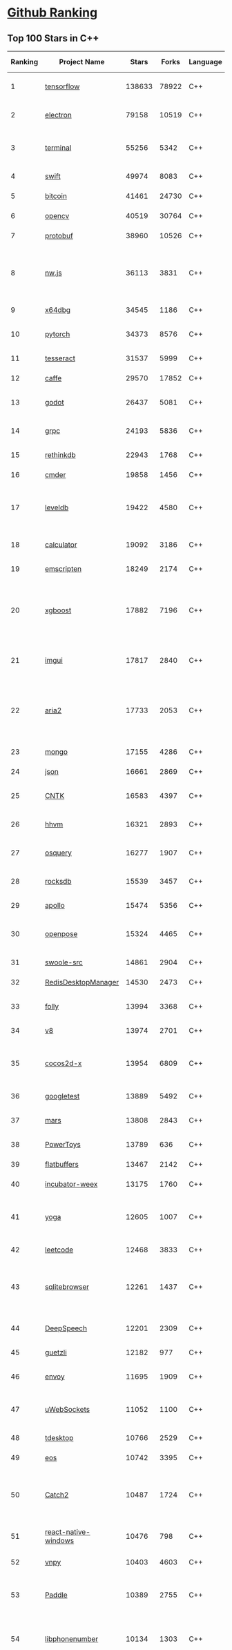 [Github Ranking](../README.md)
==========

## Top 100 Stars in C\+\+

| Ranking | Project Name | Stars | Forks | Language | Open Issues | Description | Last Commit |
| ------- | ------------ | ----- | ----- | -------- | ----------- | ----------- | ----------- |
| 1 | [tensorflow](https://github.com/tensorflow/tensorflow) | 138633 | 78922 | C++ | 3166 | An Open Source Machine Learning Framework for Everyone | 2019-12-08T10:51:41Z |
| 2 | [electron](https://github.com/electron/electron) | 79158 | 10519 | C++ | 1236 | :electron: Build cross-platform desktop apps with JavaScript, HTML, and CSS | 2019-12-08T00:02:37Z |
| 3 | [terminal](https://github.com/microsoft/terminal) | 55256 | 5342 | C++ | 834 | The new Windows Terminal, and the original Windows console host - all in the same place! | 2019-12-07T02:16:42Z |
| 4 | [swift](https://github.com/apple/swift) | 49974 | 8083 | C++ | 426 | The Swift Programming Language | 2019-12-08T08:55:59Z |
| 5 | [bitcoin](https://github.com/bitcoin/bitcoin) | 41461 | 24730 | C++ | 1101 | Bitcoin Core integration/staging tree | 2019-12-08T10:45:20Z |
| 6 | [opencv](https://github.com/opencv/opencv) | 40519 | 30764 | C++ | 1758 | Open Source Computer Vision Library | 2019-12-08T10:48:34Z |
| 7 | [protobuf](https://github.com/protocolbuffers/protobuf) | 38960 | 10526 | C++ | 814 | Protocol Buffers - Google's data interchange format | 2019-12-07T00:59:42Z |
| 8 | [nw.js](https://github.com/nwjs/nw.js) | 36113 | 3831 | C++ | 754 | Call all Node.js modules directly from DOM/WebWorker and enable a new way of writing applications with all Web technologies. | 2019-12-07T12:51:09Z |
| 9 | [x64dbg](https://github.com/x64dbg/x64dbg) | 34545 | 1186 | C++ | 370 | An open-source x64/x32 debugger for windows. | 2019-12-08T09:24:22Z |
| 10 | [pytorch](https://github.com/pytorch/pytorch) | 34373 | 8576 | C++ | 4689 | Tensors and Dynamic neural networks in Python with strong GPU acceleration | 2019-12-08T09:01:28Z |
| 11 | [tesseract](https://github.com/tesseract-ocr/tesseract) | 31537 | 5999 | C++ | 250 | Tesseract Open Source OCR Engine (main repository) | 2019-12-05T14:27:19Z |
| 12 | [caffe](https://github.com/BVLC/caffe) | 29570 | 17852 | C++ | 1082 | Caffe: a fast open framework for deep learning. | 2019-11-18T13:06:33Z |
| 13 | [godot](https://github.com/godotengine/godot) | 26437 | 5081 | C++ | 5889 | Godot Engine – Multi-platform 2D and 3D game engine | 2019-12-08T06:23:09Z |
| 14 | [grpc](https://github.com/grpc/grpc) | 24193 | 5836 | C++ | 975 | The C based gRPC (C++, Python, Ruby, Objective-C, PHP, C#) | 2019-12-08T02:12:59Z |
| 15 | [rethinkdb](https://github.com/rethinkdb/rethinkdb) | 22943 | 1768 | C++ | 1438 | The open-source database for the realtime web. | 2019-12-03T05:12:55Z |
| 16 | [cmder](https://github.com/cmderdev/cmder) | 19858 | 1456 | C++ | 7 | Lovely console emulator package for Windows | 2019-12-05T18:23:38Z |
| 17 | [leveldb](https://github.com/google/leveldb) | 19422 | 4580 | C++ | 130 | LevelDB is a fast key-value storage library written at Google that provides an ordered mapping from string keys to string values. | 2019-12-04T21:51:31Z |
| 18 | [calculator](https://github.com/microsoft/calculator) | 19092 | 3186 | C++ | 143 | Windows Calculator: A simple yet powerful calculator that ships with Windows | 2019-12-07T01:02:47Z |
| 19 | [emscripten](https://github.com/emscripten-core/emscripten) | 18249 | 2174 | C++ | 745 | Emscripten: An LLVM-to-Web Compiler | 2019-12-08T02:43:29Z |
| 20 | [xgboost](https://github.com/dmlc/xgboost) | 17882 | 7196 | C++ | 209 | Scalable, Portable and Distributed Gradient Boosting (GBDT, GBRT or GBM) Library,  for Python, R, Java, Scala, C++ and more. Runs on single machine, Hadoop, Spark, Flink and DataFlow | 2019-12-07T23:53:13Z |
| 21 | [imgui](https://github.com/ocornut/imgui) | 17817 | 2840 | C++ | 458 | Dear ImGui: Bloat-free Immediate Mode Graphical User interface for C++ with minimal dependencies | 2019-12-07T17:43:32Z |
| 22 | [aria2](https://github.com/aria2/aria2) | 17733 | 2053 | C++ | 645 | aria2 is a lightweight multi-protocol & multi-source, cross platform download utility operated in command-line. It supports HTTP/HTTPS, FTP, SFTP, BitTorrent and Metalink. | 2019-11-25T12:52:11Z |
| 23 | [mongo](https://github.com/mongodb/mongo) | 17155 | 4286 | C++ | 40 | The MongoDB Database | 2019-12-08T01:59:53Z |
| 24 | [json](https://github.com/nlohmann/json) | 16661 | 2869 | C++ | 33 | JSON for Modern C++ | 2019-12-02T09:19:01Z |
| 25 | [CNTK](https://github.com/microsoft/CNTK) | 16583 | 4397 | C++ | 798 | Microsoft Cognitive Toolkit (CNTK), an open source deep-learning toolkit | 2019-12-08T07:12:31Z |
| 26 | [hhvm](https://github.com/facebook/hhvm) | 16321 | 2893 | C++ | 870 | A virtual machine for executing programs written in Hack. | 2019-12-08T07:49:10Z |
| 27 | [osquery](https://github.com/osquery/osquery) | 16277 | 1907 | C++ | 637 | SQL powered operating system instrumentation, monitoring, and analytics. | 2019-12-08T07:39:03Z |
| 28 | [rocksdb](https://github.com/facebook/rocksdb) | 15539 | 3457 | C++ | 420 | A library that provides an embeddable, persistent key-value store for fast storage. | 2019-12-08T05:32:21Z |
| 29 | [apollo](https://github.com/ApolloAuto/apollo) | 15474 | 5356 | C++ | 520 | An open autonomous driving platform | 2019-12-08T01:36:55Z |
| 30 | [openpose](https://github.com/CMU-Perceptual-Computing-Lab/openpose) | 15324 | 4465 | C++ | 36 | OpenPose: Real-time multi-person keypoint detection library for body, face, hands, and foot estimation | 2019-12-05T05:15:28Z |
| 31 | [swoole-src](https://github.com/swoole/swoole-src) | 14861 | 2904 | C++ | 56 | 🚀 Coroutine-based concurrency library for PHP | 2019-12-06T11:14:09Z |
| 32 | [RedisDesktopManager](https://github.com/uglide/RedisDesktopManager) | 14530 | 2473 | C++ | 37 | :wrench: Cross-platform GUI management tool for Redis | 2019-12-04T14:34:59Z |
| 33 | [folly](https://github.com/facebook/folly) | 13994 | 3368 | C++ | 197 | An open-source C++ library developed and used at Facebook. | 2019-12-07T01:40:24Z |
| 34 | [v8](https://github.com/v8/v8) | 13974 | 2701 | C++ | 1 | The official mirror of the V8 Git repository | 2019-10-10T17:52:03Z |
| 35 | [cocos2d-x](https://github.com/cocos2d/cocos2d-x) | 13954 | 6809 | C++ | 1370 | Cocos2d-x is a suite of open-source, cross-platform, game-development tools used by millions of developers all over the world. | 2019-12-08T02:36:41Z |
| 36 | [googletest](https://github.com/google/googletest) | 13889 | 5492 | C++ | 140 | Googletest - Google Testing and Mocking Framework | 2019-12-06T16:34:46Z |
| 37 | [mars](https://github.com/Tencent/mars) | 13808 | 2843 | C++ | 135 | Mars is a cross-platform network component  developed by WeChat. | 2019-12-06T13:02:29Z |
| 38 | [PowerToys](https://github.com/microsoft/PowerToys) | 13789 | 636 | C++ | 459 | Windows system utilities to maximize productivity | 2019-12-06T23:55:07Z |
| 39 | [flatbuffers](https://github.com/google/flatbuffers) | 13467 | 2142 | C++ | 237 | FlatBuffers: Memory Efficient Serialization Library | 2019-12-08T09:39:20Z |
| 40 | [incubator-weex](https://github.com/apache/incubator-weex) | 13175 | 1760 | C++ | 103 | Apache Weex (Incubating) | 2019-12-05T13:11:08Z |
| 41 | [yoga](https://github.com/facebook/yoga) | 12605 | 1007 | C++ | 234 | Yoga is a cross-platform layout engine which implements Flexbox. Follow https://twitter.com/yogalayout for updates. | 2019-12-04T09:35:04Z |
| 42 | [leetcode](https://github.com/haoel/leetcode) | 12468 | 3833 | C++ | 52 | LeetCode Problems' Solutions  | 2019-10-29T09:00:59Z |
| 43 | [sqlitebrowser](https://github.com/sqlitebrowser/sqlitebrowser) | 12261 | 1437 | C++ | 383 | Official home of the DB Browser for SQLite (DB4S) project. Previously known as "SQLite Database Browser" and "Database Browser for SQLite". Website at:  | 2019-11-22T11:44:38Z |
| 44 | [DeepSpeech](https://github.com/mozilla/DeepSpeech) | 12201 | 2309 | C++ | 101 | A TensorFlow implementation of Baidu's DeepSpeech architecture | 2019-12-06T19:48:11Z |
| 45 | [guetzli](https://github.com/google/guetzli) | 12182 | 977 | C++ | 117 | Perceptual JPEG encoder | 2019-10-25T12:45:03Z |
| 46 | [envoy](https://github.com/envoyproxy/envoy) | 11695 | 1909 | C++ | 631 | Cloud-native high-performance edge/middle/service proxy | 2019-12-08T04:39:30Z |
| 47 | [uWebSockets](https://github.com/uNetworking/uWebSockets) | 11052 | 1100 | C++ | 18 | Simple, secure & standards compliant web I/O for the most demanding of applications | 2019-12-05T20:35:37Z |
| 48 | [tdesktop](https://github.com/telegramdesktop/tdesktop) | 10766 | 2529 | C++ | 1189 | Telegram Desktop messaging app | 2019-12-05T08:09:49Z |
| 49 | [eos](https://github.com/EOSIO/eos) | 10742 | 3395 | C++ | 283 | An open source smart contract platform  | 2019-12-07T12:31:45Z |
| 50 | [Catch2](https://github.com/catchorg/Catch2) | 10487 | 1724 | C++ | 221 | A modern, C++-native, header-only, test framework for unit-tests, TDD and BDD - using C++11, C++14, C++17 and later (or C++03 on the Catch1.x branch) | 2019-12-08T10:32:25Z |
| 51 | [react-native-windows](https://github.com/microsoft/react-native-windows) | 10476 | 798 | C++ | 336 | A framework for building native Windows apps with React. | 2019-12-07T14:53:22Z |
| 52 | [vnpy](https://github.com/vnpy/vnpy) | 10403 | 4603 | C++ | 34 | 基于Python的开源量化交易平台开发框架 | 2019-12-08T08:02:39Z |
| 53 | [Paddle](https://github.com/PaddlePaddle/Paddle) | 10389 | 2755 | C++ | 1773 | PArallel Distributed Deep LEarning （『飞桨』核心框架，高性能单机、分布式训练和跨平台部署） | 2019-12-08T10:03:05Z |
| 54 | [libphonenumber](https://github.com/google/libphonenumber) | 10134 | 1303 | C++ | 88 | Google's common Java, C++ and JavaScript library for parsing, formatting, and validating international phone numbers. | 2019-12-05T21:53:28Z |
| 55 | [LightGBM](https://github.com/microsoft/LightGBM) | 10089 | 2689 | C++ | 54 | A fast, distributed, high performance gradient boosting (GBT, GBDT, GBRT, GBM or MART) framework based on decision tree algorithms, used for ranking, classification and many other machine learning tasks. | 2019-12-08T03:13:02Z |
| 56 | [notepad-plus-plus](https://github.com/notepad-plus-plus/notepad-plus-plus) | 10037 | 2548 | C++ | 1080 | Notepad++ official repository | 2019-12-07T19:04:07Z |
| 57 | [xbmc](https://github.com/xbmc/xbmc) | 9936 | 5273 | C++ | 626 | Kodi is an award-winning free and open source home theater/media center software and entertainment hub for digital media. With its beautiful interface and powerful skinning engine, it's available for Android, BSD, Linux, macOS, iOS and Windows. | 2019-12-08T10:05:26Z |
| 58 | [Proton](https://github.com/ValveSoftware/Proton) | 9788 | 350 | C++ | 2184 | Compatibility tool for Steam Play based on Wine and additional components | 2019-11-28T12:07:19Z |
| 59 | [foundationdb](https://github.com/apple/foundationdb) | 9640 | 785 | C++ | 404 | FoundationDB - the open source, distributed, transactional key-value store | 2019-12-07T01:23:23Z |
| 60 | [Karabiner-Elements](https://github.com/pqrs-org/Karabiner-Elements) | 9552 | 581 | C++ | 85 | Karabiner-Elements is a powerful utility for keyboard customization on macOS Sierra (10.12) or later. | 2019-12-03T02:47:38Z |
| 61 | [incubator-brpc](https://github.com/apache/incubator-brpc) | 9469 | 2277 | C++ | 210 | Industrial-grade RPC framework used throughout Baidu, with 1,000,000+ instances and thousands kinds of services, called "baidu-rpc" inside Baidu. | 2019-12-06T14:45:12Z |
| 62 | [AirSim](https://github.com/microsoft/AirSim) | 9284 | 2404 | C++ | 498 | Open source simulator for autonomous vehicles built on Unreal Engine / Unity, from Microsoft AI & Research | 2019-12-06T21:51:03Z |
| 63 | [openage](https://github.com/SFTtech/openage) | 9237 | 898 | C++ | 216 | Free (as in freedom) open source clone of the Age of Empires II engine :rocket: | 2019-12-06T13:35:05Z |
| 64 | [navicat-keygen](https://github.com/DoubleLabyrinth/navicat-keygen) | 9228 | 2388 | C++ | 27 | A keygen for Navicat | 2019-12-07T05:12:27Z |
| 65 | [turicreate](https://github.com/apple/turicreate) | 9213 | 918 | C++ | 495 | Turi Create simplifies the development of custom machine learning models. | 2019-12-08T08:44:36Z |
| 66 | [CRYENGINE](https://github.com/CRYTEK/CRYENGINE) | 9191 | 1793 | C++ | 85 | CRYENGINE is a powerful real-time game development platform created by Crytek. | 2019-12-05T17:09:00Z |
| 67 | [hardseed](https://github.com/yangyangwithgnu/hardseed) | 9186 | 1971 | C++ | 35 | SEX IS ZERO (0), so, who wanna be the ONE (1), aha? | 2018-08-25T17:29:23Z |
| 68 | [openalpr](https://github.com/openalpr/openalpr) | 9038 | 2060 | C++ | 446 | Automatic License Plate Recognition library | 2019-12-04T17:41:31Z |
| 69 | [wkhtmltopdf](https://github.com/wkhtmltopdf/wkhtmltopdf) | 8960 | 1259 | C++ | 884 | Convert HTML to PDF using Webkit (QtWebKit) | 2019-11-25T04:41:36Z |
| 70 | [ClickHouse](https://github.com/ClickHouse/ClickHouse) | 8946 | 1609 | C++ | 1202 | ClickHouse is a free analytics DBMS for big data | 2019-12-08T08:10:24Z |
| 71 | [yuzu](https://github.com/yuzu-emu/yuzu) | 8942 | 602 | C++ | 192 | Nintendo Switch Emulator | 2019-12-08T04:23:59Z |
| 72 | [arangodb](https://github.com/arangodb/arangodb) | 8916 | 598 | C++ | 644 | 🥑 ArangoDB is a native multi-model database with flexible data models for documents, graphs, and key-values. Build high performance applications using a convenient SQL-like query language or JavaScript extensions. | 2019-12-08T01:25:33Z |
| 73 | [MMKV](https://github.com/Tencent/MMKV) | 8861 | 949 | C++ | 3 | An efficient, small mobile key-value storage framework developed by WeChat. Works on iOS, Android, macOS and Windows. | 2019-12-06T13:32:33Z |
| 74 | [mosh](https://github.com/mobile-shell/mosh) | 8797 | 558 | C++ | 232 | Mobile Shell | 2019-10-17T14:29:31Z |
| 75 | [napajs](https://github.com/microsoft/napajs) | 8746 | 323 | C++ | 64 | Napa.js: a multi-threaded JavaScript runtime | 2018-10-30T21:08:57Z |
| 76 | [Tasmota](https://github.com/arendst/Tasmota) | 8691 | 2054 | C++ | 21 | Alternative firmware for ESP8266 with easy configuration using webUI, OTA updates, automation using timers or rules, expandability and entirely local control over MQTT, HTTP, Serial or KNX | 2019-12-08T08:06:17Z |
| 77 | [rapidjson](https://github.com/Tencent/rapidjson) | 8609 | 2353 | C++ | 372 | A fast JSON parser/generator for C++ with both SAX/DOM style API | 2019-12-03T02:16:56Z |
| 78 | [Magisk](https://github.com/topjohnwu/Magisk) | 8594 | 1359 | C++ | 31 | A Magic Mask to Alter Android System Systemless-ly | 2019-12-07T05:22:11Z |
| 79 | [interview](https://github.com/huihut/interview) | 8526 | 2733 | C++ | 1 | 📚 C/C++ 技术面试基础知识总结，包括语言、程序库、数据结构、算法、系统、网络、链接装载库等知识及面试经验、招聘、内推等信息。 | 2019-12-02T08:02:40Z |
| 80 | [watchman](https://github.com/facebook/watchman) | 8500 | 670 | C++ | 77 | Watches files and records, or triggers actions, when they change.  | 2019-12-08T03:40:43Z |
| 81 | [faiss](https://github.com/facebookresearch/faiss) | 8329 | 1522 | C++ | 55 | A library for efficient similarity search and clustering of dense vectors. | 2019-12-05T15:18:29Z |
| 82 | [dlib](https://github.com/davisking/dlib) | 8303 | 2473 | C++ | 45 | A toolkit for making real world machine learning and data analysis applications in C++ | 2019-12-06T12:28:33Z |
| 83 | [filament](https://github.com/google/filament) | 8189 | 583 | C++ | 82 | Filament is a real-time physically based rendering engine for Android, iOS, Windows, Linux, macOS and WASM/WebGL | 2019-12-07T16:21:08Z |
| 84 | [horovod](https://github.com/horovod/horovod) | 8084 | 1261 | C++ | 490 | Distributed training framework for TensorFlow, Keras, PyTorch, and Apache MXNet. | 2019-12-07T23:22:52Z |
| 85 | [Tars](https://github.com/TarsCloud/Tars) | 7887 | 1907 | C++ | 47 | Tars is a high-performance RPC framework based on name service and Tars protocol, also integrated administration platform, and implemented hosting-service via flexible schedule. | 2019-12-03T10:28:52Z |
| 86 | [tinyrenderer](https://github.com/ssloy/tinyrenderer) | 7866 | 661 | C++ | 6 | A brief computer graphics / rendering course | 2019-02-20T13:41:57Z |
| 87 | [libfacedetection](https://github.com/ShiqiYu/libfacedetection) | 7836 | 2230 | C++ | 63 | An open source library for face detection in images. The face detection speed can reach 1500FPS.  | 2019-12-06T03:13:18Z |
| 88 | [ncnn](https://github.com/Tencent/ncnn) | 7807 | 2048 | C++ | 156 | ncnn is a high-performance neural network inference framework optimized for the mobile platform | 2019-12-08T09:46:34Z |
| 89 | [simdjson](https://github.com/lemire/simdjson) | 7776 | 428 | C++ | 58 | Parsing gigabytes of JSON per second  | 2019-12-08T01:27:44Z |
| 90 | [qBittorrent](https://github.com/qbittorrent/qBittorrent) | 7776 | 1373 | C++ | 2775 | qBittorrent BitTorrent client | 2019-12-08T09:41:54Z |
| 91 | [robomongo](https://github.com/Studio3T/robomongo) | 7740 | 665 | C++ | 656 | Native cross-platform MongoDB management tool | 2019-09-09T15:41:28Z |
| 92 | [devilution](https://github.com/diasurgical/devilution) | 7677 | 919 | C++ | 82 | Diablo devolved - magic behind the 1996 computer game | 2019-12-07T00:45:52Z |
| 93 | [OpenRCT2](https://github.com/OpenRCT2/OpenRCT2) | 7570 | 860 | C++ | 1373 | An open source re-implementation of RollerCoaster Tycoon 2 🎢 | 2019-12-07T20:35:36Z |
| 94 | [aseprite](https://github.com/aseprite/aseprite) | 7492 | 763 | C++ | 751 | Animated sprite editor & pixel art tool (Windows, macOS, Linux) | 2019-12-06T15:30:52Z |
| 95 | [solidity](https://github.com/ethereum/solidity) | 7467 | 2078 | C++ | 696 | Solidity, the Contract-Oriented Programming Language | 2019-12-08T03:49:22Z |
| 96 | [shadowsocks-qt5](https://github.com/shadowsocks/shadowsocks-qt5) | 7406 | 2273 | C++ | 75 | A cross-platform shadowsocks GUI client | 2019-11-02T19:58:36Z |
| 97 | [openFrameworks](https://github.com/openframeworks/openFrameworks) | 7389 | 2355 | C++ | 914 | openFrameworks is a community-developed cross platform toolkit for creative coding in C++. | 2019-12-06T19:22:06Z |
| 98 | [zeal](https://github.com/zealdocs/zeal) | 7385 | 572 | C++ | 142 | Offline documentation browser inspired by Dash | 2019-11-24T21:52:33Z |
| 99 | [spdlog](https://github.com/gabime/spdlog) | 7360 | 1611 | C++ | 17 | Fast C++ logging library. | 2019-12-05T21:19:32Z |
| 100 | [Gource](https://github.com/acaudwell/Gource) | 7324 | 590 | C++ | 73 | software version control visualization | 2019-11-27T21:12:12Z |


